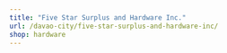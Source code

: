 ```yaml
---
title: "Five Star Surplus and Hardware Inc."
url: /davao-city/five-star-surplus-and-hardware-inc/
shop: hardware
---
```

